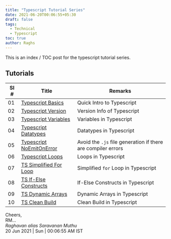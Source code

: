 ```yaml
---
title: "Typescript Tutorial Series"
date: 2021-06-20T00:06:55+05:30
draft: false
tags:
  - Technical
  - Typescript
toc: true
author: Raghs
---
```


This is an index / TOC post for the typescript tutorial series. 

<!--more-->

## Tutorials 

| Sl # | Title | Remarks |
| ---- | ----- | ------- |
| 01 | [Typescript Basics](../typescript-basics/) | Quick Intro to Typescript  |
| 02 | [Typescript Version](../typescript-version/) | Version Info of Typescript |
| 03 | [Typescript Variables](../typescript-variables/) | Variables in Typescript | 
| 04 | [Typescript Datatypes](../typescript-datatypes/) | Datatypes in Typescript |
| 05 | [Typescript NoEmitOnError](../typescript-noemitonerror/) | Avoid the `.js` file generation if there are compiler errors | 
| 06 | [Typescript Loops](../typescript-loops/) | Loops in Typescript |
| 07 | [TS Simplified For Loop](../typescript-simplified-for-loop/) | Simplified `for` Loop in Typescript |
| 08 | [TS If-Else Constructs](../typescript-if-else-constructs/) | If-Else Constructs in Typescript |
| 09 | [TS Dynamic Arrays](../typescript-dynamic-arrays/) | Dynamic Arrays in Typescript |
| 10 | [TS Clean Build](../typescript-clean-build/) | Clean Build in Typescript |

Cheers,\
RM...\
_Raghavan alias Saravanan Muthu_\
20 Jun 2021 | Sun | 00:06:55 AM IST
